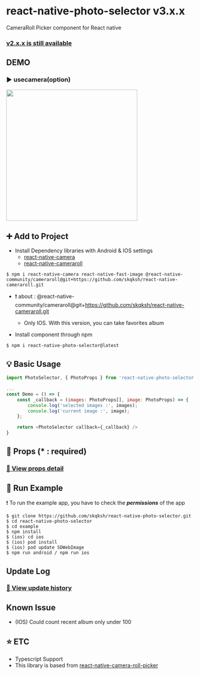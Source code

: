 # react-native-photo-selector v3.x.x

CameraRoll Picker component for React native

<a href="https://github.com/skqksh/react-native-photo-selector/blob/master/PhotoSelector_v2.md"><h3>v2.x.x is still available</h3></a>

## DEMO

### :arrow_forward: usecamera(option)

<a href="https://github.com/skqksh/react-native-photo-selector/blob/master/demo/photo-selector-v3.gif"><img src="https://lh3.googleusercontent.com/pw/ACtC-3dWw6X12vngn6rzl-H9lYUYg2OtBFLFKfnPyeF7a78csVA4I8mcEV5YM5OKWSVRUScd3xKApx4qMqEcY7y8gj5oFI0AFtVW51SXyAMUky_Z8kFQQo2toQuu_F_Ve6DD9yg6ve3eSSN51pLyc8-HFqbB=w222-h480-no?authuser=0" width="350"></a>

## :heavy_plus_sign: Add to Project

- Install Dependency libraries with Android & IOS settings
  - [react-native-camera](https://github.com/react-native-community/react-native-camera)
  - [react-native-cameraroll](https://github.com/react-native-community/react-native-cameraroll)

```
$ npm i react-native-camera react-native-fast-image @react-native-community/cameraroll@git+https://github.com/skqksh/react-native-cameraroll.git
```

- :exclamation: about : @react-native-community/cameraroll@git+https://github.com/skqksh/react-native-cameraroll.git
  - Only IOS. With this version, you can take favorites album

- Install component through npm

```
$ npm i react-native-photo-selector@latest
```

## :bulb: Basic Usage

```js
import PhotoSelector, { PhotoProps } from 'react-native-photo-selector';

...
const Demo = () => {
    const _callback = (images: PhotoProps[], image: PhotoProps) => {
        console.log('selected images :', images);
        console.log('current image :', image);
    };

    return <PhotoSelector callback={_callback} />
}

```

## :wrench: Props (\* : required)

<a href="https://github.com/skqksh/react-native-photo-selector/blob/master/PropsDetail.md"><h3> :eyes: View props detail</h3></a>

## :calling: Run Example

:exclamation: To run the example app, you have to check the <b>_permissions_</b> of the app

```
$ git clone https://github.com/skqksh/react-native-photo-selector.git
$ cd react-native-photo-selector
$ cd example
$ npm install
$ (ios) cd ios
$ (ios) pod install
$ (ios) pod update SDWebImage
$ npm run android / npm run ios
```

## Update Log

<a href="https://github.com/skqksh/react-native-photo-selector/blob/V3/UpdateLog.md"><h3> :eyes: View update history</h3></a>

## Known Issue

- (IOS) Could count recent album only under 100

## :star: ETC

- Typescript Support
- This library is based from [react-native-camera-roll-picker](https://www.npmjs.com/package/react-native-camera-roll-picker)
